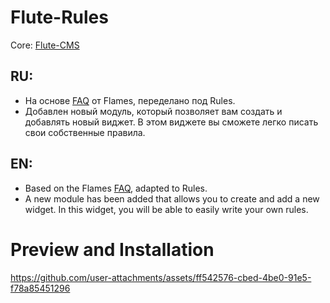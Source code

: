 # Flute-Rules
Core: [Flute-CMS](https://github.com/Flute-CMS/cms)

## RU:
- На основе [FAQ](https://github.com/Flute-CMS/FAQ) от Flames, переделано под Rules.
- Добавлен новый модуль, который позволяет вам создать и добавлять новый виджет. В этом виджете вы сможете легко писать свои собственные правила.
## EN:
- Based on the Flames [FAQ](https://github.com/Flute-CMS/FAQ), adapted to Rules.
- A new module has been added that allows you to create and add a new widget. In this widget, you will be able to easily write your own rules.


# Preview and Installation
https://github.com/user-attachments/assets/ff542576-cbed-4be0-91e5-f78a85451296